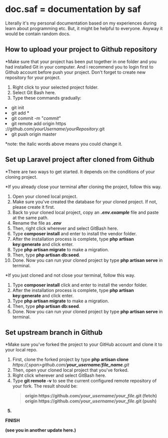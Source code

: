 # doc.saf = documentation by saf

Literally it's my personal documentation based on my experiences during learn about programming etc. But, it might be helpful to everyone. Anyway it would be contain random docs.

<h2>How to upload your project to Github repository</h2>
*Make sure that your project has been put together in one folder and you had installed Git in your computer.
And i recommend you to login first to Github account before push your project. Don't forget to create new repository for your project.

1. Right click to your selected project folder.
2. Select Git Bash here.
3. Type these commands gradually:
> <ul>
  <li>git init</li>
  <li>git add *</li>
  <li>git commit -m "<i>commit</i>"</li>
  <li>git remote add origin https ://github.com/<i>yourUsername</i>/<i>yourRepository</i>.git</li>
  <li>git push origin master</li>
</ul>

*note: the italic words above means you could change it.

<h2>Set up Laravel project after cloned from Github</h2>
*There are two ways to get started. It depends on the conditions of your cloning project.
  
*If you already close your terminal after cloning the project, follow this way.
1. Open your cloned local project.
2. Make sure you've created the database for your cloned project. If not, please create it first.
3. Back to your cloned local project, copy an <b><i>.env.example</i></b> file and paste at the same path. 
4. Rename the file as <b><i>.env</i></b>
5. Then, right click wherever and select GitBash here.
6. Type <b>composer install</b> and enter to install the vendor folder.
7. After the installation process is complete, type <b>php artisan key:generate</b> and click enter.
8. Type <b>php artisan migrate</b> to make a migration.
9. Then, type <b>php artisan db:seed</b>.
10. Done. Now you can run your cloned project by type <b>php artisan serve</b> in terminal.

*If you just cloned and not close your terminal, follow this way.
1. Type <b>composer install</b> click and enter to install the vendor folder.
2. After the installation process is complete, type <b>php artisan key:generate</b> and click enter.
3. Type <b>php artisan migrate</b> to make a migration.
4. Then, type <b>php artisan db:seed</b>.
5. Done. Now you can run your cloned project by type <b>php artisan serve</b> in terminal.

<h2>Set upstream branch in Github</h2>
*Make sure you've forked the project to your GitHub account and clone it to your local repo.

1. First, clone the forked project by type <b>php artisan clone</b> <i>https://,span></span>github.com/<b>your_username</b>/<b>file_name</b>.git</i>
3. Then, open your cloned local project that you've forked.
4. Right click wherever and select GitBash here.
5. Type <b>git remote -v</b> to see the current configured remote repository of your fork. The result should be: 
   > <b>origin https://<span></span>github.com/<i>your_username</i>/<i>your_file</i>.git (fetch)
   > <b>origin https://<span></span>github.com/<i>your_username</i>/<i>your_file</i>.git (push)
7. 

<b>FINISH</b>
  
(see you in another update here.)
